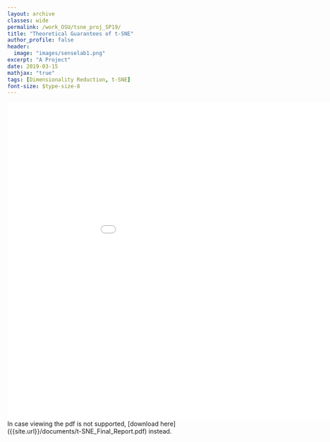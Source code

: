 ```yaml
---
layout: archive
classes: wide
permalink: /work_OSU/tsne_proj_SP19/
title: "Theoretical Guarantees of t-SNE"
author_profile: false
header:
  image: "images/senselab1.png"
excerpt: "A Project"
date: 2019-03-15
mathjax: "true"
tags: [Dimensionality Reduction, t-SNE]
font-size: $type-size-8
---
```


<embed src="{{site.url}}/documents/t-SNE_Final_Report.pdf" type="application/pdf" width="1024px" height="720px" />
In case viewing the pdf is not supported, [download here]({{site.url}}/documents/t-SNE_Final_Report.pdf) instead.